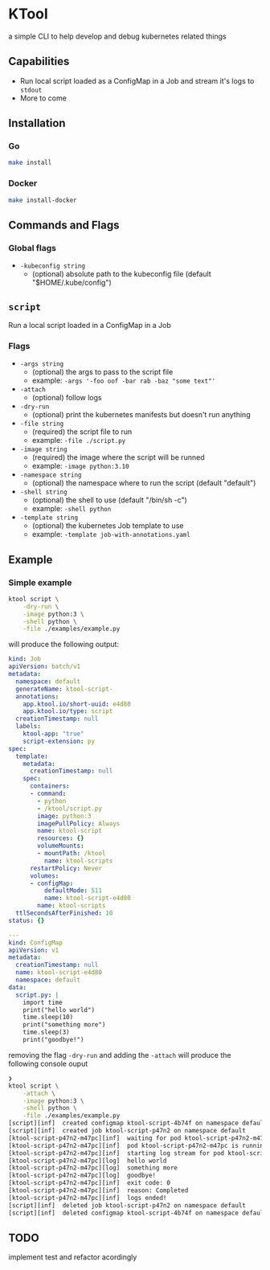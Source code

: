 # KTool
a simple CLI to help develop and debug kubernetes related things

## Capabilities
- Run local script loaded as a ConfigMap in a Job and stream it's logs to `stdout`
- More to come


## Installation
### Go
```bash
make install
```
### Docker
```bash
make install-docker
```

## Commands and Flags
### Global flags
  * `-kubeconfig string`
    * (optional) absolute path to the kubeconfig file (default "$HOME/.kube/config")

## `script`
Run a local script loaded in a ConfigMap in a Job
### Flags

  * `-args string`
    * (optional) the args to pass to the script file
    * example: `-args '-foo oof -bar rab -baz "some text"'`
  * `-attach`
    * (optional) follow logs
  * `-dry-run`
    * (optional) print the kubernetes manifests but doesn't run anything
  * `-file string`
    * (required) the script file to run
    * example: `-file ./script.py`
  * `-image string`
    * (required) the image where the script will be runned
    * example: `-image python:3.10`
  * `-namespace string`
    * (optional) the namespace where to run the script (default "default")
  * `-shell string`
    * (optional) the shell to use (default "/bin/sh -c")
    * example: `-shell python`
  * `-template string`
    * (optional) the kubernetes Job template to use
    * example: `-template job-with-annotations.yaml`
## Example
### Simple example
```sh
ktool script \
    -dry-run \
    -image python:3 \
    -shell python \
    -file ./examples/example.py
```
will produce the following output:
```yaml
kind: Job
apiVersion: batch/v1
metadata:
  namespace: default
  generateName: ktool-script-
  annotations:
    app.ktool.io/short-uuid: e4d80
    app.ktool.io/type: script
  creationTimestamp: null
  labels:
    ktool-app: "true"
    script-extension: py
spec:
  template:
    metadata:
      creationTimestamp: null
    spec:
      containers:
      - command:
        - python
        - /ktool/script.py
        image: python:3
        imagePullPolicy: Always
        name: ktool-script
        resources: {}
        volumeMounts:
        - mountPath: /ktool
          name: ktool-scripts
      restartPolicy: Never
      volumes:
      - configMap:
          defaultMode: 511
          name: ktool-script-e4d80
        name: ktool-scripts
  ttlSecondsAfterFinished: 10
status: {}

---
kind: ConfigMap
apiVersion: v1
metadata:
  creationTimestamp: null
  name: ktool-script-e4d80
  namespace: default
data:
  script.py: |
    import time
    print("hello world")
    time.sleep(10)
    print("something more")
    time.sleep(3)
    print("goodbye!")
```
removing the flag `-dry-run` and adding the `-attach` will produce the following console ouput

```sh
❯
ktool script \
    -attach \
    -image python:3 \
    -shell python \
    -file ./examples/example.py
[script][inf]  created configmap ktool-script-4b74f on namespace default
[script][inf]  created job ktool-script-p47n2 on namespace default
[ktool-script-p47n2-m47pc][inf]  waiting for pod ktool-script-p47n2-m47pc to be running
[ktool-script-p47n2-m47pc][inf]  pod ktool-script-p47n2-m47pc is running!
[ktool-script-p47n2-m47pc][inf]  starting log stream for pod ktool-script-p47n2-m47pc on container ktool-script
[ktool-script-p47n2-m47pc][log]  hello world
[ktool-script-p47n2-m47pc][log]  something more
[ktool-script-p47n2-m47pc][log]  goodbye!
[ktool-script-p47n2-m47pc][inf]  exit code: 0
[ktool-script-p47n2-m47pc][inf]  reason: Completed
[ktool-script-p47n2-m47pc][inf]  logs ended!
[script][inf]  deleted job ktool-script-p47n2 on namespace default
[script][inf]  deleted configmap ktool-script-4b74f on namespace default
```

## TODO
implement test and refactor acordingly